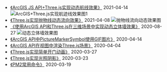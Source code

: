 - [《ArcGIS JS API+Three.js实现动态航线效果》](https://github.com/travelclover/article/blob/master/2021/ArcGIS%20JS%20API+Three.js实现动态航线效果.md) 2021-04-14
![ArcGIS+Three.js实现航迹线效果图1](https://travelclover.github.io/img/2021/04/ArcGIS%2BThree.js实现航迹线效果1.gif)
- [《Three.js实现抛物线动态流向效果》](https://github.com/travelclover/article/blob/master/2021/Three.js实现抛物线动态流向效果.md) 2021-04-08
![抛物线流向动态效果图](https://travelclover.github.io/img/2021/04/抛物线动态流向效果.gif)
- [《使用ArcGIS API和Three.js在三维场景中实现动态立体墙效果》](https://github.com/travelclover/article/blob/master/2020/使用ArcGIS%20API和Three.js在三维场景中实现动态立体墙效果.md) 2020-08-27
![动态立体墙效果图](https://travelclover.github.io/img/2020/08/动态立体墙效果图.gif) 
- [《ArcGIS API中PictureMarkerSymbol使用GIF图片》](https://github.com/travelclover/article/blob/master/2020/ArcGIS%20API%E4%B8%ADPictureMarkerSymbol%E4%BD%BF%E7%94%A8GIF%E5%9B%BE%E7%89%87.md) 2020-04-14
- [《ArcGIS API在视图中渲染Three.js场景》](https://github.com/travelclover/article/blob/master/2020/ArcGIS%20API%E5%9C%A8%E8%A7%86%E5%9B%BE%E4%B8%AD%E6%B8%B2%E6%9F%93Three.js%E5%9C%BA%E6%99%AF.md) 2020-04-04
- [《Three.js实现简单开门动画》](https://github.com/travelclover/article/blob/master/2020/Three.js%E5%AE%9E%E7%8E%B0%E7%AE%80%E5%8D%95%E5%BC%80%E9%97%A8%E5%8A%A8%E7%94%BB.md) 2020-03-27
- [《Three.js实现光照阴影》](https://github.com/travelclover/article/blob/master/2020/Three.js%E5%AE%9E%E7%8E%B0%E5%85%89%E7%85%A7%E9%98%B4%E5%BD%B1.md) 2020-03-23
- [《PM2常用命令》](https://github.com/travelclover/article/blob/master/2020/PM2%20%E5%B8%B8%E7%94%A8%E5%91%BD%E4%BB%A4.md) 2020-03-19

